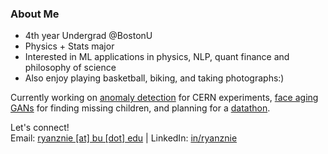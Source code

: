 ### About Me

- 4th year Undergrad @BostonU
- Physics + Stats major
- Interested in ML applications in physics, NLP, quant finance and philosophy of science
- Also enjoy playing basketball, biking, and taking photographs:)

Currently working on [anomaly detection](https://github.com/AutoDQM/AutoDQM_ML) for CERN experiments, [face aging GANs](https://github.com/BU-Spark/ml-atfal-mafkoda-missing-children) for finding missing children, and planning for a [datathon](https://www.data4sustainability.com/).

Let's connect! <br>
Email: [ryanznie [at] bu [dot] edu](mailto:ryanznie@bu.edu) | LinkedIn: [in/ryanznie](https://www.linkedin.com/in/ryanznie/)
<!--
**ryanznie/ryanznie** is a ✨ _special_ ✨ repository because its `README.md` (this file) appears on your GitHub profile.

Here are some ideas to get you started:

- 🔭 I’m currently working on ...
- 🌱 I’m currently learning ...
- 👯 I’m looking to collaborate on ...
- 🤔 I’m looking for help with ...
- 💬 Ask me about ...
- 📫 How to reach me: ...
- 😄 Pronouns: ...
- ⚡ Fun fact: ...
-->
